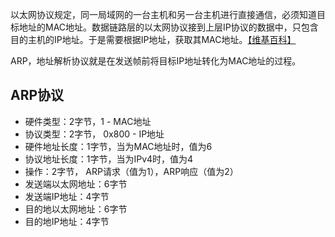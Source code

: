 以太网协议规定，同一局域网的一台主机和另一台主机进行直接通信，必须知道目标地址的MAC地址。数据链路层的以太网协议接到上层IP协议的数据中，只包含目的主机的IP地址。于是需要根据IP地址，获取其MAC地址。[【维基百科】](https://zh.wikipedia.org/wiki/地址解析协议)

ARP，地址解析协议就是在发送帧前将目标IP地址转化为MAC地址的过程。

## ARP协议

* 硬件类型：2字节，1 - MAC地址
* 协议类型：2字节， 0x800 - IP地址
* 硬件地址长度：1字节，当为MAC地址时，值为6
* 协议地址长度：1字节，当为IPv4时，值为4
* 操作：2字节， ARP请求（值为1），ARP响应（值为2）
* 发送端以太网地址：6字节
* 发送端IP地址：4字节
* 目的地以太网地址：6字节
* 目的地IP地址：4字节




